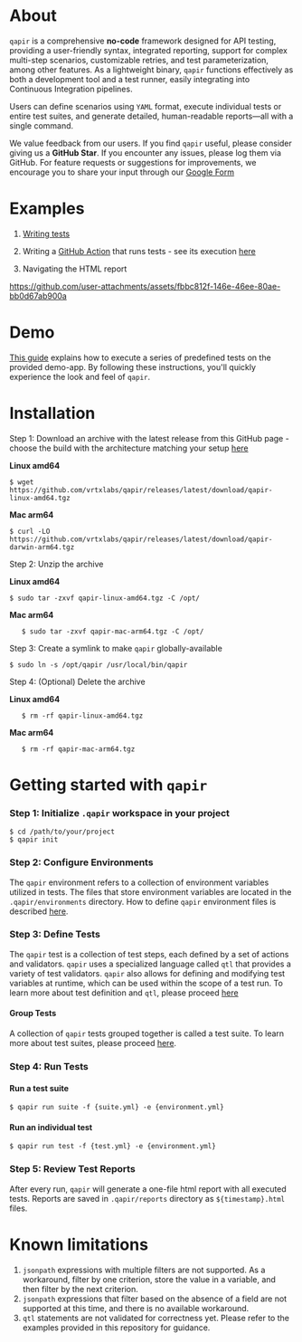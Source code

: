 # About

`qapir` is a comprehensive **no-code** framework designed for API testing, providing a user-friendly syntax, integrated
reporting, support for complex multi-step scenarios, customizable retries, and test parameterization, among other
features.
As a lightweight binary, `qapir` functions effectively as both a development tool and a test runner, easily integrating
into Continuous Integration pipelines.

Users can define scenarios using `YAML` format, execute individual tests or entire test suites, and generate detailed,
human-readable reports—all with a single command.

We value feedback from our users. If you find `qapir` useful, please consider giving us a **GitHub Star**. If you
encounter any issues, please log them via GitHub. For feature requests or suggestions for improvements, we encourage you
to share your input through
our [Google Form](https://docs.google.com/forms/d/1JoBi2MCf6uaN3SZoxpX3oxIrDDeNE10cT5-5K4V3oko)

# Examples

1. [Writing tests](https://github.com/vrtxlabs/qapir/tree/main/.qapir)

2. Writing a [GitHub Action](https://github.com/vrtxlabs/qapir/blob/main/.github/workflows/qapir-demo.yml) that runs
   tests - see its execution [here](https://github.com/vrtxlabs/qapir/actions/runs/11105631023/job/30852225922#step:4:8)

3. Navigating the HTML report

https://github.com/user-attachments/assets/fbbc812f-146e-46ee-80ae-bb0d67ab900a



# Demo

[This guide](docs/Demo.md) explains how to execute a series of predefined tests on the provided demo-app. By following
these instructions, you'll quickly experience the look and feel of `qapir`.

# Installation

Step 1: Download an archive with the latest release from this GitHub page - choose the build with the architecture matching
your setup [here](https://github.com/vrtxlabs/qapir/releases/latest)

**Linux amd64**

   ```
   $ wget https://github.com/vrtxlabs/qapir/releases/latest/download/qapir-linux-amd64.tgz
   ```

**Mac arm64**

   ```
   $ curl -LO https://github.com/vrtxlabs/qapir/releases/latest/download/qapir-darwin-arm64.tgz
   ```

Step 2: Unzip the archive

**Linux amd64**

   ```
   $ sudo tar -zxvf qapir-linux-amd64.tgz -C /opt/
   ```

**Mac arm64**

```
   $ sudo tar -zxvf qapir-mac-arm64.tgz -C /opt/
```

Step 3: Create a symlink to make `qapir` globally-available

   ```
   $ sudo ln -s /opt/qapir /usr/local/bin/qapir
   ```

Step 4: (Optional) Delete the archive

**Linux amd64**

```
   $ rm -rf qapir-linux-amd64.tgz
```

**Mac arm64**

```
   $ rm -rf qapir-mac-arm64.tgz
``` 

# Getting started with `qapir`

### Step 1: Initialize `.qapir` workspace in your project

```
$ cd /path/to/your/project
$ qapir init
```

### Step 2: Configure Environments

The `qapir` environment refers to a collection of environment variables utilized in tests.
The files that store environment variables are located in the `.qapir/environments` directory.
How to define `qapir` environment files is described [here](docs/Environment.md).

### Step 3: Define Tests

The `qapir` test is a collection of test steps, each defined by a set of actions and validators.
`qapir` uses a specialized language called `qtl` that provides a variety of test validators.
`qapir` also allows for defining and modifying test variables at runtime, which can be used within the scope of a test
run.
To learn more about test definition and `qtl`, please proceed [here](docs/Test.md)

#### Group Tests

A collection of `qapir` tests grouped together is called a test suite.
To learn more about test suites, please proceed [here](docs/Test.md/#suite).

### Step 4: Run Tests

#### Run a test suite

```
$ qapir run suite -f {suite.yml} -e {environment.yml}
```

#### Run an individual test

```
$ qapir run test -f {test.yml} -e {environment.yml}
```

### Step 5: Review Test Reports

After every run, `qapir` will generate a one-file html report with all executed tests.
Reports are saved in `.qapir/reports` directory as `${timestamp}.html` files.

# Known limitations

1. `jsonpath` expressions with multiple filters are not supported. As a workaround, filter by one criterion, store the
   value in a variable, and then filter by the next criterion.
2. `jsonpath` expressions that filter based on the absence of a field are not supported at this time, and there is no
   available workaround.
3. `qtl` statements are not validated for correctness yet. Please refer to the examples provided in this repository for
   guidance.
